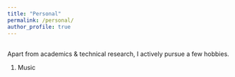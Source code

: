 ```yaml
---
title: "Personal"
permalink: /personal/
author_profile: true
---
```

<br>
Apart from academics & technical research, I actively pursue a few hobbies. 

1) Music

